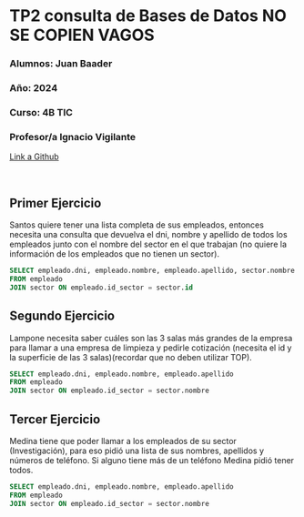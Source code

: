 # TP2 consulta de Bases de Datos  NO SE COPIEN VAGOS

### **Alumnos:** Juan Baader

### **Año:** 2024

### **Curso:** 4B TIC

### **Profesor/a** Ignacio Vigilante

[Link a Github](https://github.com/juanpanpanyz/TP2-BasedeDatos)


<br>

## **Primer Ejercicio**
Santos quiere tener una lista completa de sus empleados, entonces necesita una consulta que devuelva el dni, nombre y apellido de todos los empleados junto con el nombre del sector en el que trabajan (no quiere la información de los empleados que no tienen un sector).
```sql
SELECT empleado.dni, empleado.nombre, empleado.apellido, sector.nombre
FROM empleado
JOIN sector ON empleado.id_sector = sector.id
```

## **Segundo Ejercicio**
Lampone necesita saber cuáles son las 3 salas más grandes de la empresa para llamar a una empresa de limpieza y pedirle cotización (necesita el id y la superficie de las 3 salas)(recordar que no deben utilizar TOP).
```sql
SELECT empleado.dni, empleado.nombre, empleado.apellido
FROM empleado
JOIN sector ON empleado.id_sector = sector.nombre
```

## **Tercer Ejercicio**
Medina tiene que poder llamar a los empleados de su sector (Investigación), para eso pidió una lista de sus nombres, apellidos y números de teléfono. Si alguno tiene más de un teléfono Medina pidió tener todos.

```sql
SELECT empleado.dni, empleado.nombre, empleado.apellido
FROM empleado
JOIN sector ON empleado.id_sector = sector.nombre
```

